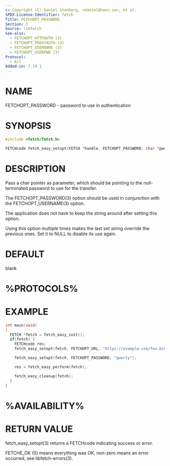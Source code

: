 ```yaml
---
c: Copyright (C) Daniel Stenberg, <daniel@haxx.se>, et al.
SPDX-License-Identifier: fetch
Title: FETCHOPT_PASSWORD
Section: 3
Source: libfetch
See-also:
  - FETCHOPT_HTTPAUTH (3)
  - FETCHOPT_PROXYAUTH (3)
  - FETCHOPT_USERNAME (3)
  - FETCHOPT_USERPWD (3)
Protocol:
  - All
Added-in: 7.19.1
---
```


# NAME

FETCHOPT_PASSWORD - password to use in authentication

# SYNOPSIS

~~~c
#include <fetch/fetch.h>

FETCHcode fetch_easy_setopt(FETCH *handle, FETCHOPT_PASSWORD, char *pwd);
~~~

# DESCRIPTION

Pass a char pointer as parameter, which should be pointing to the
null-terminated password to use for the transfer.

The FETCHOPT_PASSWORD(3) option should be used in conjunction with the
FETCHOPT_USERNAME(3) option.

The application does not have to keep the string around after setting this
option.

Using this option multiple times makes the last set string override the
previous ones. Set it to NULL to disable its use again.

# DEFAULT

blank

# %PROTOCOLS%

# EXAMPLE

~~~c
int main(void)
{
  FETCH *fetch = fetch_easy_init();
  if(fetch) {
    FETCHcode res;
    fetch_easy_setopt(fetch, FETCHOPT_URL, "https://example.com/foo.bin");

    fetch_easy_setopt(fetch, FETCHOPT_PASSWORD, "qwerty");

    res = fetch_easy_perform(fetch);

    fetch_easy_cleanup(fetch);
  }
}
~~~

# %AVAILABILITY%

# RETURN VALUE

fetch_easy_setopt(3) returns a FETCHcode indicating success or error.

FETCHE_OK (0) means everything was OK, non-zero means an error occurred, see
libfetch-errors(3).
